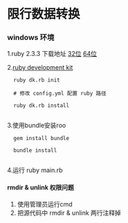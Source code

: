 # 限行数据转换

### windows 环境
1.ruby 2.3.3 下载地址 [32位](https://dl.bintray.com/oneclick/rubyinstaller/rubyinstaller-2.3.3.exe)  [64位](https://dl.bintray.com/oneclick/rubyinstaller/rubyinstaller-2.3.3-x64.exe)

2.[ruby development kit](https://github.com/oneclick/rubyinstaller/wiki/Development-Kit)

```
  ruby dk.rb init
  
  # 修改 config.yml 配置 ruby 路径
  
  ruby dk.rb install
  
```

3.使用bundle安装roo

```
  gem install bundle
  
  bundle install 
  
```

4.运行 ruby main.rb

#### rmdir & unlink 权限问题

1) 使用管理员运行cmd
2) 把源代码中 rmdir & unlink 两行注释掉
